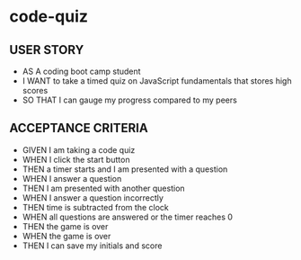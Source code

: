 # code-quiz

## USER STORY

* AS A coding boot camp student
* I WANT to take a timed quiz on JavaScript fundamentals that stores high scores
* SO THAT I can gauge my progress compared to my peers


## ACCEPTANCE CRITERIA

* GIVEN I am taking a code quiz
* WHEN I click the start button
* THEN a timer starts and I am presented with a question
* WHEN I answer a question
* THEN I am presented with another question
* WHEN I answer a question incorrectly
* THEN time is subtracted from the clock
* WHEN all questions are answered or the timer reaches 0
* THEN the game is over
* WHEN the game is over
* THEN I can save my initials and score


